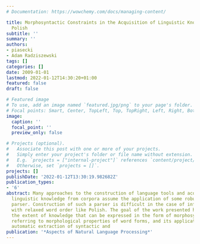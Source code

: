 ```yaml
---
# Documentation: https://wowchemy.com/docs/managing-content/

title: Morphosyntactic Constraints in the Acquisition of Linguistic Knowledge for
  Polish
subtitle: ''
summary: ''
authors:
- piasecki
- Adam Radziszewski
tags: []
categories: []
date: 2009-01-01
lastmod: 2022-01-12T14:30:20+01:00
featured: false
draft: false

# Featured image
# To use, add an image named `featured.jpg/png` to your page's folder.
# Focal points: Smart, Center, TopLeft, Top, TopRight, Left, Right, BottomLeft, Bottom, BottomRight.
image:
  caption: ''
  focal_point: ''
  preview_only: false

# Projects (optional).
#   Associate this post with one or more of your projects.
#   Simply enter your project's folder or file name without extension.
#   E.g. `projects = ["internal-project"]` references `content/project/deep-learning/index.md`.
#   Otherwise, set `projects = []`.
projects: []
publishDate: '2022-01-12T13:30:19.982682Z'
publication_types:
- '6'
abstract: Many approaches to the construction of language tools and acquisition of
  linguistic knowledge from corpora assume the application of some robust shallow
  parser. Construction of such a parser is difficult in the case of inflective languages
  with relaxed word order like Polish. The goal of the work presented here is to analyse
  the extent of knowledge that can be expressed in the form of morphosyntactic constraints
  referring to morphological properties of word forms, and its applications in the
  automatic extraction of syntactic and
publication: '*Aspects of Natural Language Processing*'
---
```

